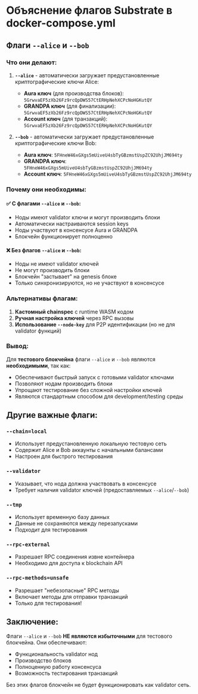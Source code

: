 # Объяснение флагов Substrate в docker-compose.yml

## Флаги `--alice` и `--bob`

### Что они делают:

1. **`--alice`** - автоматически загружает предустановленные криптографические ключи Alice:
   - **Aura ключ** (для производства блоков): `5GrwvaEF5zXb26Fz9rcQpDWS57CtERHpNehXCPcNoHGKutQY`
   - **GRANDPA ключ** (для финализации): `5GrwvaEF5zXb26Fz9rcQpDWS57CtERHpNehXCPcNoHGKutQY`
   - **Account ключ** (для транзакций): `5GrwvaEF5zXb26Fz9rcQpDWS57CtERHpNehXCPcNoHGKutQY`

2. **`--bob`** - автоматически загружает предустановленные криптографические ключи Bob:
   - **Aura ключ**: `5FHneW46xGXgs5mUiveU4sbTyGBzmstUspZC92UhjJM694ty`
   - **GRANDPA ключ**: `5FHneW46xGXgs5mUiveU4sbTyGBzmstUspZC92UhjJM694ty`
   - **Account ключ**: `5FHneW46xGXgs5mUiveU4sbTyGBzmstUspZC92UhjJM694ty`

### Почему они необходимы:

#### ✅ **С флагами `--alice` и `--bob`:**
- Ноды имеют validator ключи и могут производить блоки
- Автоматически настраиваются session keys
- Ноды участвуют в консенсусе Aura и GRANDPA
- Блокчейн функционирует полноценно

#### ❌ **Без флагов `--alice` и `--bob`:**
- Ноды не имеют validator ключей
- Не могут производить блоки
- Блокчейн "застывает" на genesis блоке
- Только синхронизируются, но не участвуют в консенсусе

### Альтернативы флагам:

1. **Кастомный chainspec** с runtime WASM кодом
2. **Ручная настройка ключей** через RPC вызовы
3. **Использование `--node-key`** для P2P идентификации (но не для validator функций)

### Вывод:

Для **тестового блокчейна** флаги `--alice` и `--bob` являются **необходимыми**, так как:
- Обеспечивают быстрый запуск с готовыми validator ключами
- Позволяют нодам производить блоки
- Упрощают тестирование без сложной настройки ключей
- Являются стандартным способом для development/testing среды

## Другие важные флаги:

### `--chain=local`
- Использует предустановленную локальную тестовую сеть
- Содержит Alice и Bob аккаунты с начальными балансами
- Настроен для быстрого тестирования

### `--validator`
- Указывает, что нода должна участвовать в консенсусе
- Требует наличия validator ключей (предоставляемых `--alice`/`--bob`)

### `--tmp`
- Использует временную базу данных
- Данные не сохраняются между перезапусками
- Подходит для тестирования

### `--rpc-external`
- Разрешает RPC соединения извне контейнера
- Необходимо для доступа к blockchain API

### `--rpc-methods=unsafe`
- Разрешает "небезопасные" RPC методы
- Включает методы для отправки транзакций
- Только для тестирования!

## Заключение:

Флаги `--alice` и `--bob` **НЕ являются избыточными** для тестового блокчейна. Они обеспечивают:
- Функциональность validator нод
- Производство блоков
- Полноценную работу консенсуса
- Возможность тестирования транзакций

Без этих флагов блокчейн не будет функционировать как validator сеть.
